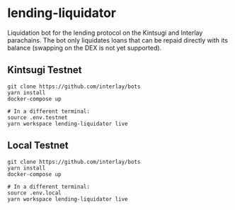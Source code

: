 # lending-liquidator

Liquidation bot for the lending protocol on the Kintsugi and Interlay parachains. The bot only liquidates loans that can be repaid directly with its balance (swapping on the DEX is not yet supported).

## Kintsugi Testnet

```shell
git clone https://github.com/interlay/bots
yarn install
docker-compose up

# In a different terminal:
source .env.testnet
yarn workspace lending-liquidator live
```

## Local Testnet

```shell
git clone https://github.com/interlay/bots
yarn install
docker-compose up

# In a different terminal:
source .env.local
yarn workspace lending-liquidator live
```
